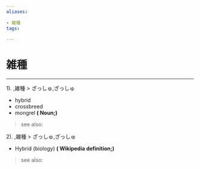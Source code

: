 ```yaml
---
aliases:
    
- 雑種
tags:
    
---
```


# 雑種
---
1).
,雑種 > ざっしゅ,ざっしゅ

- hybrid
- crossbreed
- mongrel
**( Noun;)**
> see also: 
            
2).
,雑種 > ざっしゅ,ざっしゅ

- Hybrid (biology)
**( Wikipedia definition;)**
> see also: 
            